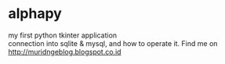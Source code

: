 # alphapy
my first python tkinter application <br>
connection into sqlite & mysql, and how to operate it.
Find me on http://muridngeblog.blogspot.co.id